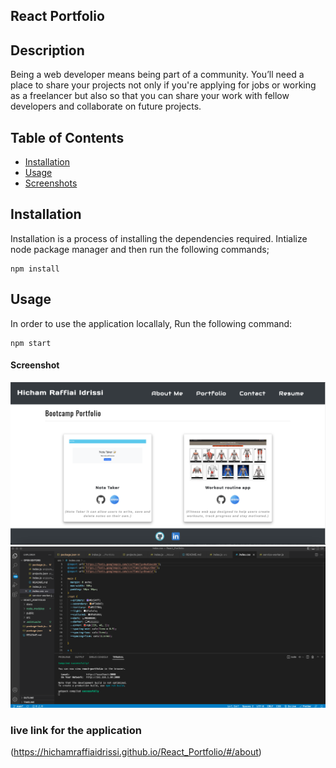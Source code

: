 ## React Portfolio
  

## Description
Being a web developer means being part of a community. You’ll need a place to share your projects not only if you're applying for jobs or working as a freelancer but also so that you can share your work with fellow developers and collaborate on future projects.

## Table of Contents

* [Installation](##Installation)
* [Usage](##Usage)
* [Screenshots](##Screenshots)

## Installation

Installation is a process of installing the dependencies required.
Intialize node package manager and then run the following commands;  
```script
npm install
```  
## Usage

 In order to use the application locallaly, Run the following command:  
```script
npm start
```  

#### Screenshot

![Screenshots](./src/images/screenshot_1.png)
![Screenshots](./src/images/screenshot_2.png)

### live link for the application

(https://hichamraffiaidrissi.github.io/React_Portfolio/#/about) 

  
